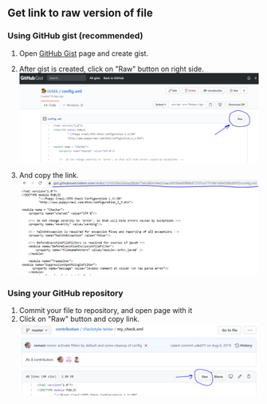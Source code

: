 ## Get link to raw version of file

### Using GitHub gist (recommended)
1) Open [GitHub Gist](https://gist.github.com/) page and create gist.

2) After gist is created, click on "Raw" button on right side.
![Alt text](./screenshots/gist_raw_button.png?raw=true "Gist raw button example")

3) And copy the link.
![Alt text](./screenshots/gist_link.png?raw=true "Link example")

### Using your GitHub repository
1) Commit your file to repository, and open page with it
2) Click on "Raw" button and copy link.
![Alt text](./screenshots/github_raw_button.png?raw=true "Repository raw button example")

